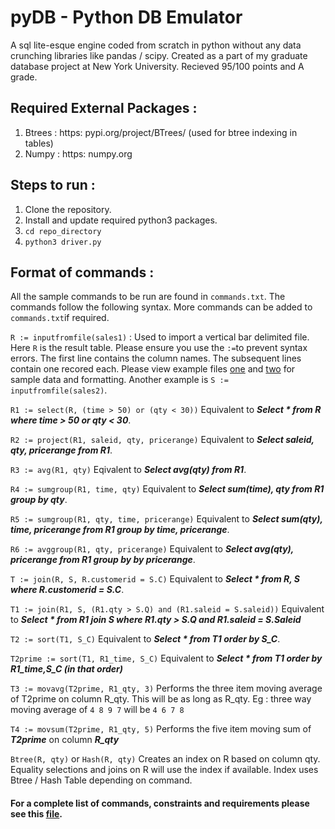 # pyDB - Python DB Emulator

A sql lite-esque engine coded from scratch in python without any data crunching libraries like pandas / scipy. Created as a part of my graduate database project at New York University. Recieved 95/100 points and A grade.

## Required External Packages :
1. Btrees : https: pypi.org/project/BTrees/ (used for btree indexing in tables)
2. Numpy : https: numpy.org

## Steps to run :
1. Clone the repository.
2. Install and update required python3 packages.
3. `cd repo_directory`
4. `python3 driver.py`
   
## Format of commands :

All the sample commands to be run are found in `commands.txt`. The commands follow the following syntax. More commands can be added to `commands.txt`if required. 

`R := inputfromfile(sales1)` : Used to import a vertical bar delimited file. Here `R` is the result table. Please ensure you use the `:=`to prevent syntax errors.  The first line contains the column names. The subsequent lines contain one recored each. Please view example files [one](sales1.txt) and [two](sales2.txt) for sample data and formatting. Another example is `S := inputfromfile(sales2)`.

`R1 := select(R, (time > 50) or (qty < 30))`  Equivalent to ***Select * from R where time > 50 or qty < 30***.

`R2 := project(R1, saleid, qty, pricerange)` Equivalent to ***Select saleid, qty, pricerange from R1***.

`R3 := avg(R1, qty)` Eqivalent to ***Select avg(qty) from R1***.

`R4 := sumgroup(R1, time, qty)` Equivalent to ***Select sum(time), qty from R1 group by qty***.

`R5 := sumgroup(R1, qty, time, pricerange)` Equivalent to ***Select sum(qty), time, pricerange from R1 group by time, pricerange***.

`R6 := avggroup(R1, qty, pricerange)` Equivalent to  ***Select avg(qty), pricerange from R1 group by by pricerange***.

`T := join(R, S, R.customerid = S.C)` Equivalent to  ***Select * from R, S where R.customerid = S.C***.

`T1 := join(R1, S, (R1.qty > S.Q) and (R1.saleid = S.saleid))` Equivalent to ***Select * from R1 join S where R1.qty > S.Q and R1.saleid = S.Saleid***

`T2 := sort(T1, S_C)` Equivalent to ***Select * from T1 order by S_C***.

`T2prime := sort(T1, R1_time, S_C)` Equivalent to ***Select * from T1 order by R1_time,S_C (in that order)***

`T3 := movavg(T2prime, R1_qty, 3)` Performs the three item moving average of T2prime on column R_qty. This will be as long as R_qty. Eg : three way moving average of `4 8 9 7` will be `4 6 7 8`

`T4 := movsum(T2prime, R1_qty, 5)`  Performs the five item moving sum of ***T2prime*** on column ***R_qty***

`Btree(R, qty)` or `Hash(R, qty)` Creates an index on R based on column qty. Equality selections and joins on R will use the index if available. Index uses Btree / Hash Table depending on command.

#### For a complete list of commands, constraints and requirements please see this [file](readme.pdf).









